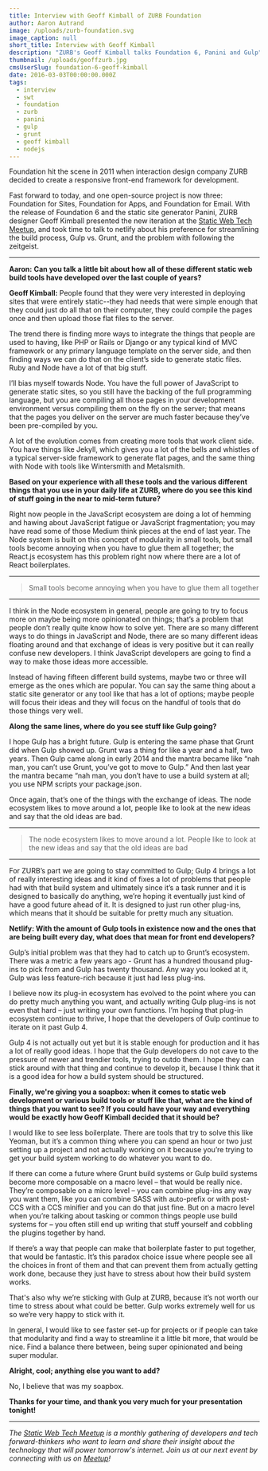 ```yaml
---
title: Interview with Geoff Kimball of ZURB Foundation
author: Aaron Autrand
image: /uploads/zurb-foundation.svg
image_caption: null
short_title: Interview with Geoff Kimball
description: "ZURB's Geoff Kimball talks Foundation 6, Panini and Gulp"
thumbnail: /uploads/geoffzurb.jpg
cmsUserSlug: foundation-6-geoff-kimball
date: 2016-03-03T00:00:00.000Z
tags:
  - interview
  - swt
  - foundation
  - zurb
  - panini
  - gulp
  - grunt
  - geoff kimball
  - nodejs
---
```


Foundation hit the scene in 2011 when interaction design company ZURB decided to create a responsive front-end framework for development.

Fast forward to today, and one open-source project is now three: Foundation for Sites, Foundation for Apps, and Foundation for Email. With the release of Foundation 6 and the static site generator Panini, ZURB designer Geoff Kimball presented the new iteration at the [Static Web Tech Meetup](http://www.meetup.com/sf-static-web-tech/), and took time to talk to netlify about his preference for streamlining the build process, Gulp vs. Grunt, and the problem with following the zeitgeist.

<!-- excerpt -->

---

**Aaron:** **Can you talk a little bit about how all of these different static web build tools have developed over the last couple of years?**

**Geoff Kimball:** People found that they were very interested in deploying sites that were entirely static--they had needs that were simple enough that they could just do all that on their computer, they could compile the pages once and then upload those flat files to the server.

The trend there is finding more ways to integrate the things that people are used to having, like PHP or Rails or Django or any typical kind of MVC framework or any primary language template on the server side, and then finding ways we can do that on the client’s side to generate static files. Ruby and Node have a lot of that big stuff.

I’ll bias myself towards Node. You have the full power of JavaScript to generate static sites, so you still have the backing of the full programming language, but you are compiling all those pages in your development environment versus compiling them on the fly on the server; that means that the pages you deliver on the server are much faster because they’ve been pre-compiled by you.

A lot of the evolution comes from creating more tools that work client side. You have things like Jekyll, which gives you a lot of the bells and whistles of a typical server-side framework to generate flat pages, and the same thing with Node with tools like Wintersmith and Metalsmith.

**Based on your experience with all these tools and the various different things that you use in your daily life at ZURB, where do you see this kind of stuff going in the near to mid-term future?**

Right now people in the JavaScript ecosystem are doing a lot of hemming and hawing about JavaScript fatigue or JavaScript fragmentation; you may have read some of those Medium think pieces at the end of last year. The Node system is built on this concept of modularity in small tools, but small tools become annoying when you have to glue them all together; the React.js ecosystem has this problem right now where there are a lot of React boilerplates.

---

> Small tools become annoying when you have to glue them all together

---

I think in the Node ecosystem in general, people are going to try to focus more on maybe being more opinionated on things; that’s a problem that people don’t really quite know how to solve yet. There are so many different ways to do things in JavaScript and Node, there are so many different ideas floating around and that exchange of ideas is very positive but it can really confuse new developers. I think JavaScript developers are going to find a way to make those ideas more accessible.

Instead of having fifteen different build systems, maybe two or three will emerge as the ones which are popular. You can say the same thing about a static site generator or any tool like that has a lot of options; maybe people will focus their ideas and they will focus on the handful of tools that do those things very well.

**Along the same lines, where do you see stuff like Gulp going?**

I hope Gulp has a bright future. Gulp is entering the same phase that Grunt did when Gulp showed up. Grunt was a thing for like a year and a half, two years. Then Gulp came along in early 2014 and the mantra became like “nah man, you can’t use Grunt, you’ve got to move to Gulp.” And then last year the mantra became “nah man, you don’t have to use a build system at all; you use NPM scripts your package.json.

Once again, that’s one of the things with the exchange of ideas. The node ecosystem likes to move around a lot, people like to look at the new ideas and say that the old ideas are bad.

---

> The node ecosystem likes to move around a lot. People like to look at the new ideas and say that the old ideas are bad

---

For ZURB’s part we are going to stay committed to Gulp; Gulp 4 brings a lot of really interesting ideas and it kind of fixes a lot of problems that people had with that build system and ultimately since it’s a task runner and it is designed to basically do anything, we’re hoping it eventually just kind of have a good future ahead of it. It is designed to just run other plug-ins, which means that it should be suitable for pretty much any situation.

**Netlify: With the amount of Gulp tools in existence now and the ones that are being built every day, what does that mean for front end developers?**

Gulp’s initial problem was that they had to catch up to Grunt’s ecosystem. There was a metric a few years ago - Grunt has a hundred thousand plug-ins to pick from and Gulp has twenty thousand. Any way you looked at it, Gulp was less feature-rich because it just had less plug-ins.

I believe now its plug-in ecosystem has evolved to the point where you can do pretty much anything you want, and actually writing Gulp plug-ins is not even that hard – just writing your own functions. I’m hoping that plug-in ecosystem continue to thrive, I hope that the developers of Gulp continue to iterate on it past Gulp 4.

Gulp 4 is not actually out yet but it is stable enough for production and it has a lot of really good ideas. I hope that the Gulp developers do not cave to the pressure of newer and trendier tools, trying to outdo them. I hope they can stick around with that thing and continue to develop it, because I think that it is a good idea for how a build system should be structured.

**Finally, we're giving you a soapbox: when it comes to static web development or various build tools or stuff like that, what are the kind of things that you want to see? If you could have your way and everything would be exactly how Geoff Kimball decided that it should be?**

I would like to see less boilerplate. There are tools that try to solve this like Yeoman, but it’s a common thing where you can spend an hour or two just setting up a project and not actually working on it because you’re trying to get your build system working to do whatever you want to do.

If there can come a future where Grunt build systems or Gulp build systems become more composable on a macro level – that would be really nice. They’re composable on a micro level – you can combine plug-ins any way you want them, like you can combine SASS with auto-prefix or with post-CCS with a CCS minifier and you can do that just fine. But on a macro level when you’re talking about tasking or common things people use build systems for – you often still end up writing that stuff yourself and cobbling the plugins together by hand.

If there’s a way that people can make that boilerplate faster to put together, that would be fantastic. It’s this paradox choice issue where people see all the choices in front of them and that can prevent them from actually getting work done, because they just have to stress about how their build system works.

That's also why we’re sticking with Gulp at ZURB, because it’s not worth our time to stress about what could be better. Gulp works extremely well for us so we’re very happy to stick with it.

In general, I would like to see faster set-up for projects or if people can take that modularity and find a way to streamline it a little bit more, that would be nice. Find a balance there between, being super opinionated and being super modular.

**Alright, cool; anything else you want to add?**

No, I believe that was my soapbox.

**Thanks for your time, and thank you very much for your presentation tonight!**

---

_The [Static Web Tech Meetup](http://www.meetup.com/sf-static-web-tech/) is a monthly gathering of developers and tech forward-thinkers who want to learn and share their insight about the technology that will power tomorrow's internet. Join us at our next event by connecting with us on [Meetup](http://www.meetup.com/sf-static-web-tech/)!_

